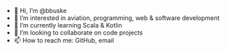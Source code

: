 - 👋 Hi, I’m @bbuske
- 👀 I’m interested in aviation, programming, web & software development
- 🌱 I’m currently learning Scala & Kotlin
- 💞️ I’m looking to collaborate on code projects
- 📫 How to reach me: GitHub, email

<!---
bbuske/bbuske is a ✨ special ✨ repository because its `README.md` (this file) appears on your GitHub profile.
You can click the Preview link to take a look at your changes.
--->
